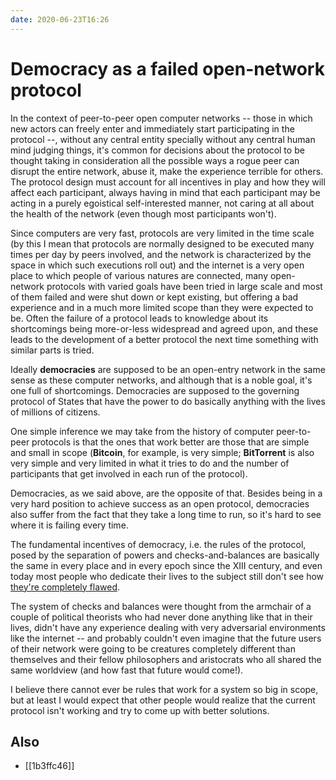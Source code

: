 ```yaml
---
date: 2020-06-23T16:26
---
```


# Democracy as a failed open-network protocol

In the context of peer-to-peer open computer networks -- those in which new actors can freely enter and immediately start participating in the protocol --, without any central entity specially without any central human mind judging things, it's common for decisions about the protocol to be thought taking in consideration all the possible ways a rogue peer can disrupt the entire network, abuse it, make the experience terrible for others. The protocol design must account for all incentives in play and how they will affect each participant, always having in mind that each participant may be acting in a purely egoistical self-interested manner, not caring at all about the health of the network (even though most participants won't).

Since computers are very fast, protocols are very limited in the time scale (by this I mean that protocols are normally designed to be executed many times per day by peers involved, and the network is characterized by the space in which such executions roll out) and the internet is a very open place to which people of various natures are connected, many open-network protocols with varied goals have been tried in large scale and most of them failed and were shut down or kept existing, but offering a bad experience and in a much more limited scope than they were expected to be. Often the failure of a protocol leads to knowledge about its shortcomings being more-or-less widespread and agreed upon, and these leads to the development of a better protocol the next time something with similar parts is tried.

Ideally **democracies** are supposed to be an open-entry network in the same sense as these computer networks, and although that is a noble goal, it's one full of shortcomings. Democracies are supposed to the governing protocol of States that have the power to do basically anything with the lives of millions of citizens.

One simple inference we may take from the history of computer peer-to-peer protocols is that the ones that work better are those that are simple and small in scope (**Bitcoin**, for example, is very simple; **BitTorrent** is also very simple and very limited in what it tries to do and the number of participants that get involved in each run of the protocol).

Democracies, as we said above, are the opposite of that. Besides being in a very hard position to achieve success as an open protocol, democracies also suffer from the fact that they take a long time to run, so it's hard to see where it is failing every time.

The fundamental incentives of democracy, i.e. the rules of the protocol, posed by the separation of powers and checks-and-balances are basically the same in every place and in every epoch since the XIII century, and even today most people who dedicate their lives to the subject still don't see how [they're completely flawed](1b3ffc46).

The system of checks and balances were thought from the armchair of a couple of political theorists who had never done anything like that in their lives, didn't have any experience dealing with very adversarial environments like the internet -- and probably couldn't even imagine that the future users of their network were going to be creatures completely different than themselves and their fellow philosophers and aristocrats who all shared the same worldview (and how fast that future would come!).

I believe there cannot ever be rules that work for a system so big in scope, but at least I would expect that other people would realize that the current protocol isn't working and try to come up with better solutions.

## Also

* [[1b3ffc46]]
